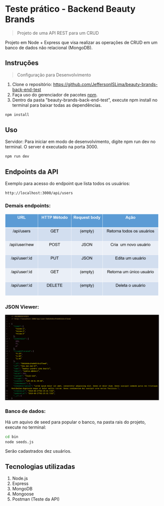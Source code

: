 # Teste prático - Backend Beauty Brands
> Projeto de uma API REST para um CRUD

Projeto em Node + Express que visa realizar as operações de CRUD em um banco de dados não relacional (MongoDB).

## Instruções
> Configuração para Desenvolvimento

1. Clone o repositório: https://github.com/JeffersonISLima/beauty-brands-back-end-test
2. Faça uso do gerenciador de pacotes [npm](https://www.npmjs.com/).
3. Dentro da pasta "beauty-brands-back-end-test", execute npm install no terminal para baixar todas as dependências.  

```sh
npm install
```

## Uso 
Servidor: Para iniciar em modo de desenvolvimento, digite npm run dev no terminal.
O server é executado na porta 3000.
 ```sh
npm run dev
```
 
## Endpoints da API

Exemplo para acesso do endpoint que lista todos os usuários:
 ```sh
http://localhost:3000/api/users
```

### Demais endpoints:

![](/public/images/API.png) 


### JSON Viewer:

![](/public/images/json.png) 


### Banco de dados:

Há um aquivo de seed para popular o banco, na pasta rais do projeto, execute no terminal:

  ```sh
cd bin
node seeds.js
```
Serão cadastrados dez usuários.


## Tecnologias utilizadas

1. Node.js
2. Express
3. MongoDB
4. Mongoose
5. Postman (Teste da API)


